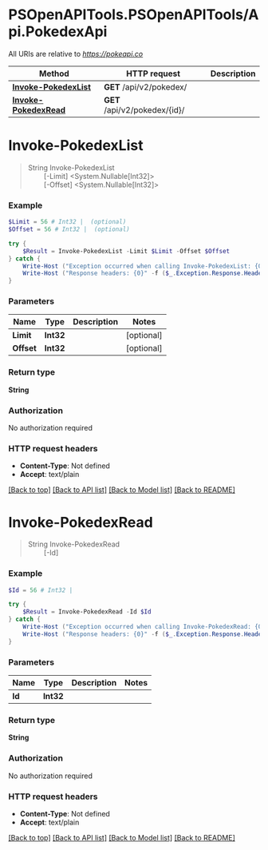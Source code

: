 # PSOpenAPITools.PSOpenAPITools/Api.PokedexApi

All URIs are relative to *https://pokeapi.co*

Method | HTTP request | Description
------------- | ------------- | -------------
[**Invoke-PokedexList**](PokedexApi.md#Invoke-PokedexList) | **GET** /api/v2/pokedex/ | 
[**Invoke-PokedexRead**](PokedexApi.md#Invoke-PokedexRead) | **GET** /api/v2/pokedex/{id}/ | 


<a name="Invoke-PokedexList"></a>
# **Invoke-PokedexList**
> String Invoke-PokedexList<br>
> &nbsp;&nbsp;&nbsp;&nbsp;&nbsp;&nbsp;&nbsp;&nbsp;[-Limit] <System.Nullable[Int32]><br>
> &nbsp;&nbsp;&nbsp;&nbsp;&nbsp;&nbsp;&nbsp;&nbsp;[-Offset] <System.Nullable[Int32]><br>



### Example
```powershell
$Limit = 56 # Int32 |  (optional)
$Offset = 56 # Int32 |  (optional)

try {
    $Result = Invoke-PokedexList -Limit $Limit -Offset $Offset
} catch {
    Write-Host ("Exception occurred when calling Invoke-PokedexList: {0}" -f ($_.ErrorDetails | ConvertFrom-Json))
    Write-Host ("Response headers: {0}" -f ($_.Exception.Response.Headers | ConvertTo-Json))
}
```

### Parameters

Name | Type | Description  | Notes
------------- | ------------- | ------------- | -------------
 **Limit** | **Int32**|  | [optional] 
 **Offset** | **Int32**|  | [optional] 

### Return type

**String**

### Authorization

No authorization required

### HTTP request headers

 - **Content-Type**: Not defined
 - **Accept**: text/plain

[[Back to top]](#) [[Back to API list]](../README.md#documentation-for-api-endpoints) [[Back to Model list]](../README.md#documentation-for-models) [[Back to README]](../README.md)

<a name="Invoke-PokedexRead"></a>
# **Invoke-PokedexRead**
> String Invoke-PokedexRead<br>
> &nbsp;&nbsp;&nbsp;&nbsp;&nbsp;&nbsp;&nbsp;&nbsp;[-Id] <Int32><br>



### Example
```powershell
$Id = 56 # Int32 | 

try {
    $Result = Invoke-PokedexRead -Id $Id
} catch {
    Write-Host ("Exception occurred when calling Invoke-PokedexRead: {0}" -f ($_.ErrorDetails | ConvertFrom-Json))
    Write-Host ("Response headers: {0}" -f ($_.Exception.Response.Headers | ConvertTo-Json))
}
```

### Parameters

Name | Type | Description  | Notes
------------- | ------------- | ------------- | -------------
 **Id** | **Int32**|  | 

### Return type

**String**

### Authorization

No authorization required

### HTTP request headers

 - **Content-Type**: Not defined
 - **Accept**: text/plain

[[Back to top]](#) [[Back to API list]](../README.md#documentation-for-api-endpoints) [[Back to Model list]](../README.md#documentation-for-models) [[Back to README]](../README.md)

